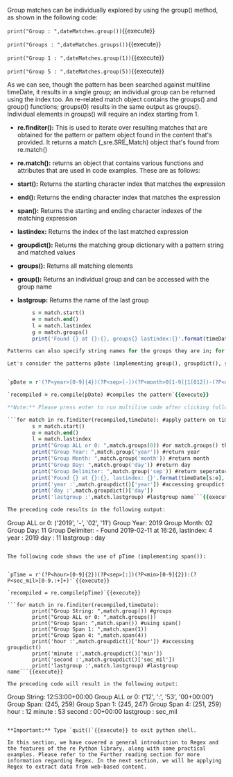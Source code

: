 
Group matches can be individually explored by using the group() method, as shown in the following code:


`print("Group : ",dateMatches.group())`{{execute}}

`print("Groups : ",dateMatches.groups())`{{execute}}

`print("Group 1 : ",dateMatches.group(1))`{{execute}}

`print("Group 5 : ",dateMatches.group(5))`{{execute}}

As we can see, though the pattern has been searched against multiline timeDate, it results in a single group; an individual group can be returned using the index too. An re-related match object contains the groups() and group() functions; groups(0) results in the same output as groups(). Individual elements in groups() will require an index starting from 1. 

- **re.finditer():** This is used to iterate over resulting matches that are obtained for the pattern or pattern object found in the content that's provided. It returns a match (_sre.SRE_Match) object that's found from re.match()
- **re.match():** returns an object that contains various functions and attributes that are used in code examples. These are as follows:

- **start():** Returns the starting character index that matches the expression
- **end():** Returns the ending character index that matches the expression
- **span():** Returns the starting and ending character indexes of the matching expression
- **lastindex:** Returns the index of the last matched expression
- **groupdict():** Returns the matching group dictionary with a pattern string and matched values
- **groups():** Returns all matching elements
- **group():** Returns an individual group and can be accessed with the group name
- **lastgroup:** Returns the name of the last group

```for match in re.finditer(pattern, timeDate):
        s = match.start()
        e = match.end()
        l = match.lastindex
        g = match.groups()
        print('Found {} at {}:{}, groups{} lastindex:{}'.format(timeDate[s:e], s, e,g,l))```{{execute}}

Patterns can also specify string names for the groups they are in; for example, r'(?P<year>[0-9]{4})' matches the year group. Using group-based patterns in Regex helps us to read the pattern and manage the output more accurately; this means that we don't have to worry about indexing.

Let's consider the patterns pDate (implementing group(), groupdict(), start(), end(), lastgroup, and lastindex) with a group name and code that are exhibiting the outputs for date and time, respectively:


`pDate = r'(?P<year>[0-9]{4})(?P<sep>[-])(?P<month>0[1-9]|1[012])-(?P<day>0[1-9]|[12][0-9]|3[01])'`{{execute}}

`recompiled = re.compile(pDate) #compiles the pattern`{{execute}}

**Note:** Please press enter to run multiline code after clicking following:

```for match in re.finditer(recompiled,timeDate): #apply pattern on timeDate
        s = match.start()
        e = match.end()
        l = match.lastindex
        print("Group ALL or 0: ",match.groups(0)) #or match.groups() that is all
        print("Group Year: ",match.group('year')) #return year
        print("Group Month: ",match.group('month')) #return month
        print("Group Day: ",match.group('day')) #return day
        print("Group Delimiter: ",match.group('sep')) #return seperator
        print('Found {} at {}:{}, lastindex: {}'.format(timeDate[s:e], s, e,l))
        print('year :',match.groupdict()['year']) #accessing groupdict()
        print('day :',match.groupdict()['day'])
        print('lastgroup :',match.lastgroup) #lastgroup name```{{execute}}

The preceding code results in the following output:


```
Group ALL or 0: ('2019', '-', '02', '11')
Group Year: 2019
Group Month: 02
Group Day: 11
Group Delimiter: -
Found 2019-02-11 at 16:26, lastindex: 4
year : 2019
day : 11
lastgroup : day
```

The following code shows the use of pTime (implementing span()):


`pTime = r'(?P<hour>[0-9]{2})(?P<sep>[:])(?P<min>[0-9]{2}):(?P<sec_mil>[0-9.:+]+)'`{{execute}}

`recompiled = re.compile(pTime)`{{execute}}

```for match in re.finditer(recompiled,timeDate):
        print("Group String: ",match.group()) #groups
        print("Group ALL or 0: ",match.groups())
        print("Group Span: ",match.span()) #using span()
        print("Group Span 1: ",match.span(1))
        print("Group Span 4: ",match.span(4))
        print('hour :',match.groupdict()['hour']) #accessing groupdict()
        print('minute :',match.groupdict()['min'])
        print('second :',match.groupdict()['sec_mil'])
        print('lastgroup :',match.lastgroup) #lastgroup name```{{execute}}

The preceding code will result in the following output:

```
Group String: 12:53:00+00:00
Group ALL or 0: ('12', ':', '53', '00+00:00')
Group Span: (245, 259)
Group Span 1: (245, 247)
Group Span 4: (251, 259)
hour : 12
minute : 53
second : 00+00:00
lastgroup : sec_mil
```

**Important:** Type `quit()`{{execute}} to exit python shell.

In this section, we have covered a general introduction to Regex and the features of the re Python library, along with some practical examples. Please refer to the Further reading section for more information regarding Regex. In the next section, we will be applying Regex to extract data from web-based content. 